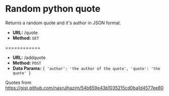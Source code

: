 # Random python quote

Returns a random quote and it's author in JSON format.

- **URL:** /quote
- **Method:** `GET`

============

- **URL:** /addquote
- **Method:** `POST`
- **Data Params:** `{ 'author': 'the author of the quote', 'quote': 'the quote' }`

Quotes from https://gist.github.com/nasrulhazim/54b659e43b1035215cd0ba1d4577ee80
